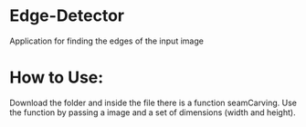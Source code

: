# Edge-Detector
Application for finding the edges of the input image
# How to Use:
Download the folder and inside the file there is a function seamCarving. Use the function by passing a image and a set of dimensions (width and height).
